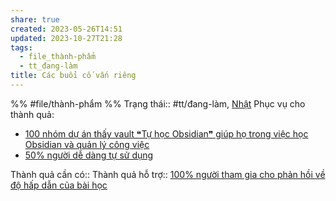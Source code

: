 ```yaml
---
share: true
created: 2023-05-26T14:51
updated: 2023-10-27T21:28
tags:
  - file_thành-phẩm
  - tt_đang-làm
title: Các buổi cố vấn riêng
---
```

%%
#file/thành-phẩm
%%
Trạng thái:: #tt/đang-làm, [Nhật](Nh%E1%BA%ADt.md)
Phục vụ cho thành quả:
- [100 nhóm dự án thấy vault ❝Tự học Obsidian❞ giúp họ trong việc học Obsidian và quản lý công việc](../../../C%C3%B4ng%20c%E1%BB%A5%20cho%20h%E1%BB%87%20sinh%20th%C3%A1i/2%20Th%C3%A0nh%20qu%E1%BA%A3%20mong%20mu%E1%BB%91n/Ng%C6%B0%E1%BB%9Di%20d%C3%B9ng%20m%E1%BB%9F%20vault%20h%C6%B0%E1%BB%9Bng%20d%E1%BA%ABn%20Obsidian/100%20nh%C3%B3m%20d%E1%BB%B1%20%C3%A1n%20th%E1%BA%A5y%20vault%20%E2%9D%9DT%E1%BB%B1%20h%E1%BB%8Dc%20Obsidian%E2%9D%9E%20gi%C3%BAp%20h%E1%BB%8D%20trong%20vi%E1%BB%87c%20h%E1%BB%8Dc%20Obsidian%20v%C3%A0%20qu%E1%BA%A3n%20l%C3%BD%20c%C3%B4ng%20vi%E1%BB%87c.md)
- [50% người dễ dàng tự sử dụng](../../../C%C3%B4ng%20c%E1%BB%A5%20cho%20h%E1%BB%87%20sinh%20th%C3%A1i/2%20Th%C3%A0nh%20qu%E1%BA%A3%20mong%20mu%E1%BB%91n/Ng%C6%B0%E1%BB%9Di%20d%C3%B9ng%20m%E1%BB%9F%20vault%20h%C6%B0%E1%BB%9Bng%20d%E1%BA%ABn%20Obsidian/50%EF%BC%85%20ng%C6%B0%E1%BB%9Di%20d%E1%BB%85%20d%C3%A0ng%20t%E1%BB%B1%20s%E1%BB%AD%20d%E1%BB%A5ng.md)


Thành quả cần có::
Thành quả hỗ trợ:: [100% người tham gia cho phản hồi về độ hấp dẫn của bài học](../../../C%C3%B4ng%20c%E1%BB%A5%20cho%20h%E1%BB%87%20sinh%20th%C3%A1i/2%20Th%C3%A0nh%20qu%E1%BA%A3%20mong%20mu%E1%BB%91n/Ng%C6%B0%E1%BB%9Di%20d%C3%B9ng%20%C4%91%C3%B3ng%20g%C3%B3p%20cho%20d%E1%BB%B1%20%C3%A1n/100%EF%BC%85%20ng%C6%B0%E1%BB%9Di%20tham%20gia%20cho%20ph%E1%BA%A3n%20h%E1%BB%93i%20v%E1%BB%81%20%C4%91%E1%BB%99%20h%E1%BA%A5p%20d%E1%BA%ABn%20c%E1%BB%A7a%20b%C3%A0i%20h%E1%BB%8Dc.md)


